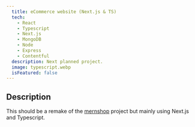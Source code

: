 ```yaml
---
  title: eCommerce website (Next.js & TS)
  tech:
    - React
    - Typescript
    - Next.js
    - MongoDB
    - Node
    - Express
    - Contentful
  description: Next planned project.
  image: typescript.webp
  isFeatured: false
---
```


## Description

This should be a remake of the [<ins>mernshop</ins>](/portfolio/projects/mernshop) project but mainly using Next.js and Typescript.
